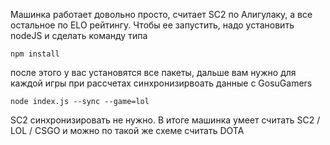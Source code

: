 Машинка работает довольно просто, считает SC2 по Алигулаку, а все остальное по ELO рейтингу. Чтобы ее запустить, надо установить nodeJS и сделать команду типа
```
npm install
```
после этого у вас установятся все пакеты, дальше вам нужно для каждой игры при рассчетах синхронизирвоать данные с GosuGamers
```
node index.js --sync --game=lol
```
SC2 синхронизировать не нужно.
В итоге машинка умеет считать SC2 / LOL / CSGO и можно по такой же схеме считать DOTA

